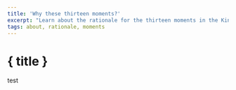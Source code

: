 ```yaml
---
title: 'Why these thirteen moments?'
excerpt: "Learn about the rationale for the thirteen moments in the King's Past project"
tags: about, rationale, moments
---
```


# { title }

test
